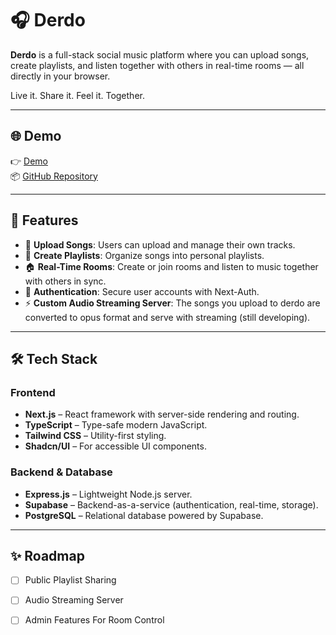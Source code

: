 # 🎧 Derdo

**Derdo** is a full-stack social music platform where you can upload songs, create playlists, and listen together with others in real-time rooms — all directly in your browser.

Live it. Share it. Feel it. Together.

---

## 🌐 Demo

👉 [Demo](https://derdo.vercel.app/)  
📦 [GitHub Repository](https://github.com/tutkuofnight/derdo)

---

## 🧠 Features

- 🎵 **Upload Songs**: Users can upload and manage their own tracks.
- 📁 **Create Playlists**: Organize songs into personal playlists.
- 🏠 **Real-Time Rooms**: Create or join rooms and listen to music together with others in sync.
- 🔐 **Authentication**: Secure user accounts with Next-Auth.
- ⚡ **Custom Audio Streaming Server**: The songs you upload to derdo are converted to opus format and serve with streaming (still developing).

---

## 🛠 Tech Stack

### Frontend
- **Next.js** – React framework with server-side rendering and routing.
- **TypeScript** – Type-safe modern JavaScript.
- **Tailwind CSS** – Utility-first styling.
- **Shadcn/UI** – For accessible UI components.

### Backend & Database
- **Express.js** – Lightweight Node.js server.
- **Supabase** – Backend-as-a-service (authentication, real-time, storage).
- **PostgreSQL** – Relational database powered by Supabase.
---

## ✨ Roadmap
- [ ] Public Playlist Sharing
- [ ] Audio Streaming Server
- [ ] Admin Features For Room Control



